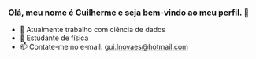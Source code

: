 ### Olá, meu nome é Guilherme e seja bem-vindo ao meu perfil. 👋

- 🔭 Atualmente trabalho com ciência de dados
- 🌱 Estudante de física
- 📫 Contate-me no e-mail: gui.lnovaes@hotmail.com

